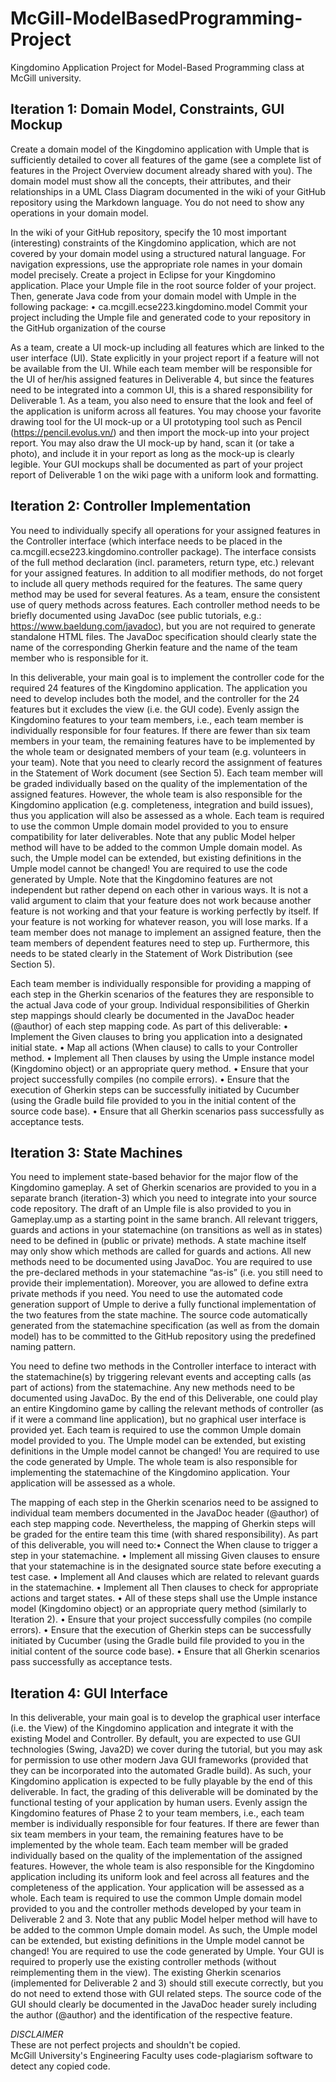 # McGill-ModelBasedProgramming-Project
Kingdomino Application Project for Model-Based Programming class at McGill university. 

## Iteration 1: Domain Model, Constraints, GUI Mockup
Create a domain model of the Kingdomino application with Umple that is sufficiently detailed to cover all features of the game (see a complete list of features in the Project Overview document already shared with you). The domain model must show all the concepts, their attributes, and their relationships in a UML Class Diagram documented in the wiki of your GitHub repository using the Markdown language. You do not need to show any operations in your domain model.

In the wiki of your GitHub repository, specify the 10 most important (interesting) constraints of the Kingdomino application, which are not covered by your domain model using a structured natural language. For navigation expressions, use the appropriate role names in your domain model precisely.
Create a project in Eclipse for your Kingdomino application. Place your Umple file in the root source folder of your project. Then, generate Java code from your domain model with Umple in the following package:
• ca.mcgill.ecse223.kingdomino.model
Commit your project including the Umple file and generated code to your repository in the GitHub organization of the course

As a team, create a UI mock-up including all features which are linked to the user interface (UI). State explicitly in your project report if a feature will not be available from the UI. While each team member will be responsible for the UI of her/his assigned features in Deliverable 4, but since the features need to be integrated into a common UI, this is a shared responsibility for Deliverable 1. As a team, you also need to ensure that the look and feel of the application is uniform across all features.
You may choose your favorite drawing tool for the UI mock-up or a UI prototyping tool such as Pencil (https://pencil.evolus.vn/) and then import the mock-up into your project report. You may also draw the UI mock-up by hand, scan it (or take a photo), and include it in your report as long as the mock-up is clearly legible. Your GUI mockups shall be documented as part of your project report of Deliverable 1 on the wiki page with a uniform look and formatting.

## Iteration 2: Controller Implementation
You need to individually specify all operations for your assigned features in the Controller interface (which interface needs to be placed in the ca.mcgill.ecse223.kingdomino.controller package). The interface consists of the full method declaration (incl. parameters, return type, etc.) relevant for your assigned features. In addition to all modifier methods, do not forget to include all query methods required for the features. The same query method may be used for several features. As a team, ensure the consistent use of query methods across features.
Each controller method needs to be briefly documented using JavaDoc (see public tutorials, e.g.: https://www.baeldung.com/javadoc), but you are not required to generate standalone HTML files. The JavaDoc specification should clearly state the name of the corresponding Gherkin feature and the name of the team member who is responsible for it.

In this deliverable, your main goal is to implement the controller code for the required 24 features of the Kingdomino application. The application you need to develop includes both the model, and the controller for the 24 features but it excludes the view (i.e. the GUI code).
Evenly assign the Kingdomino features to your team members, i.e., each team member is individually responsible for four features. If there are fewer than six team members in your team, the remaining features have to be implemented by the whole team or designated members of your team (e.g. volunteers in your team). Note that you need to clearly record the assignment of features in the Statement of Work document (see Section 5). Each team member will be graded individually based on the quality of the implementation of the assigned features. However, the whole team is also responsible for the Kingdomino application (e.g. completeness, integration and build issues), thus you application will also be assessed as a whole.
Each team is required to use the common Umple domain model provided to you to ensure compatibility for later deliverables. Note that any public Model helper method will have to be added to the common Umple domain model. As such, the Umple model can be extended, but existing definitions in the Umple model cannot be changed! You are required to use the code generated by Umple.
Note that the Kingdomino features are not independent but rather depend on each other in various ways. It is not a valid argument to claim that your feature does not work because another feature is not working and that your feature is working perfectly by itself. If your feature is not working for whatever reason, you will lose marks. If a team member does not manage to implement an assigned feature, then the team members of dependent features need to step up. Furthermore, this needs to be stated clearly in the Statement of Work Distribution (see Section 5).

Each team member is individually responsible for providing a mapping of each step in the Gherkin scenarios of the features they are responsible to the actual Java code of your group. Individual responsibilities of Gherkin step mappings should clearly be documented in the JavaDoc header (@author) of each step mapping code. As part of this deliverable:
• Implement the Given clauses to bring you application into a designated initial state.
• Map all actions (When clause) to calls to your Controller method.
• Implement all Then clauses by using the Umple instance model (Kingdomino object) or an appropriate query method.
• Ensure that your project successfully compiles (no compile errors).
• Ensure that the execution of Gherkin steps can be successfully initiated by Cucumber (using the Gradle build file provided to you in the initial content of the source code base).
• Ensure that all Gherkin scenarios pass successfully as acceptance tests.

## Iteration 3: State Machines
You need to implement state-based behavior for the major flow of the Kingdomino gameplay. A set of Gherkin scenarios are provided to you in a separate branch (iteration-3) which you need to integrate into your source code repository. The draft of an Umple file is also provided to you in Gameplay.ump as a starting point in the same branch.
All relevant triggers, guards and actions in your statemachine (on transitions as well as in states) need to be defined in (public or private) methods. A state machine itself may only show which methods are called for guards and actions. All new methods need to be documented using JavaDoc.
You are required to use the pre-declared methods in your statemachine “as-is” (i.e. you still need to provide their implementation). Moreover, you are allowed to define extra private methods if you need. You need to use the automated code generation support of Umple to derive a fully functional implementation of the two features from the state machine.
The source code automatically generated from the statemachine specification (as well as from the domain model) has to be committed to the GitHub repository using the predefined naming pattern.

You need to define two methods in the Controller interface to interact with the statemachine(s) by triggering relevant events and accepting calls (as part of actions) from the statemachine. Any new methods need to be documented using JavaDoc.
By the end of this Deliverable, one could play an entire Kingdomino game by calling the relevant methods of controller (as if it were a command line application), but no graphical user interface is provided yet.
Each team is required to use the common Umple domain model provided to you. The Umple model can be extended, but existing definitions in the Umple model cannot be changed! You are required to use the code generated by Umple.
The whole team is also responsible for implementing the statemachine of the Kingdomino application. Your application will be assessed as a whole.

The mapping of each step in the Gherkin scenarios need to be assigned to individual team members documented in the JavaDoc header (@author) of each step mapping code. Nevertheless, the mapping of Gherkin steps will be graded for the entire team this time (with shared responsibility). As part of this deliverable, you will need to:• Connect the When clause to trigger a step in your statemachine.
• Implement all missing Given clauses to ensure that your statemachine is in the designated source state before executing a test case.
• Implement all And clauses which are related to relevant guards in the statemachine.
• Implement all Then clauses to check for appropriate actions and target states.
• All of these steps shall use the Umple instance model (Kingdomino object) or an appropriate query method (similarly to Iteration 2).
• Ensure that your project successfully compiles (no compile errors).
• Ensure that the execution of Gherkin steps can be successfully initiated by Cucumber (using the Gradle build file provided to you in the initial content of the source code base).
• Ensure that all Gherkin scenarios pass successfully as acceptance tests.

## Iteration 4: GUI Interface
In this deliverable, your main goal is to develop the graphical user interface (i.e. the View) of the Kingdomino application and integrate it with the existing Model and Controller. By default, you are expected to use GUI technologies (Swing, Java2D) we cover during the tutorial, but you may ask for permission to use other modern Java GUI frameworks (provided that they can be incorporated into the automated Gradle build). As such, your Kingdomino application is expected to be fully playable by the end of this deliverable. In fact, the grading of this deliverable will be dominated by the functional testing of your application by human users.
Evenly assign the Kingdomino features of Phase 2 to your team members, i.e., each team member is individually responsible for four features. If there are fewer than six team members in your team, the remaining features have to be implemented by the whole team. Each team member will be graded individually based on the quality of the implementation of the assigned features. However, the whole team is also responsible for the Kingdomino application including its uniform look and feel across all features and the completeness of the application. Your application will be assessed as a whole.
Each team is required to use the common Umple domain model provided to you and the controller methods developed by your team in Deliverable 2 and 3. Note that any public Model helper method will have to be added to the common Umple domain model. As such, the Umple model can be extended, but existing definitions in the Umple model cannot be changed! You are required to use the code generated by Umple. Your GUI is required to properly use the existing controller methods (without reimplementing them in the view). The existing Gherkin scenarios (implemented for Deliverable 2 and 3) should still execute correctly, but you do not need to extend those with GUI related steps.
The source code of the GUI should clearly be documented in the JavaDoc header surely including the author (@author) and the identification of the respective feature.

*DISCLAIMER*    
These are not perfect projects and shouldn't be copied.     
McGill University's Engineering Faculty uses code-plagiarism software to detect any copied code.

